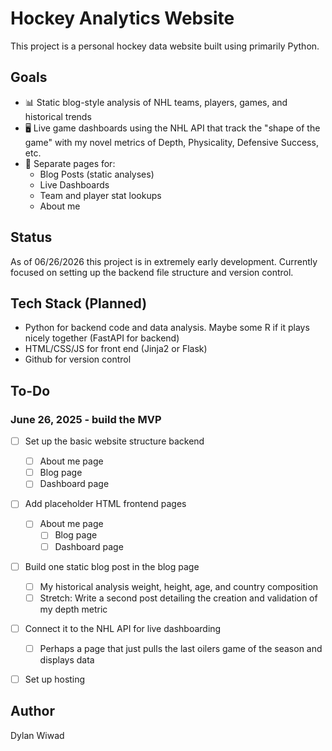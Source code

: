 # Hockey Analytics Website

This project is a personal hockey data website built using primarily Python.

## Goals

- 📊 Static blog-style analysis of NHL teams, players, games, and historical trends
- 🖥  Live game dashboards using the NHL API that track the "shape of the game" with my novel metrics of Depth, Physicality, Defensive Success, etc.
- 📁 Separate pages for:
	- Blog Posts (static analyses)
	- Live Dashboards
	- Team and player stat lookups
	- About me

## Status

As of 06/26/2026 this project is in extremely early development. Currently focused on setting up the backend file structure and version control.

## Tech Stack (Planned)

- Python for backend code and data analysis. Maybe some R if it plays nicely together  (FastAPI for backend)
- HTML/CSS/JS for front end (Jinja2 or Flask)
- Github for version control

## To-Do

### June 26, 2025 - build the MVP

- [ ] Set up the basic website structure backend
	- [ ] About me page
	- [ ] Blog page
	- [ ] Dashboard page
- [ ] Add placeholder HTML frontend pages
	- [ ] About me page                           
        - [ ] Blog page
        - [ ] Dashboard page
- [ ] Build one static blog post in the blog page
	- [ ] My historical analysis weight, height, age, and country composition
	- [ ] Stretch: Write a second post detailing the creation and validation of my depth metric
- [ ] Connect it to the NHL API for live dashboarding
	- [ ] Perhaps a page that just pulls the last oilers game of the season and displays data
- [ ] Set up hosting


## Author

Dylan Wiwad
